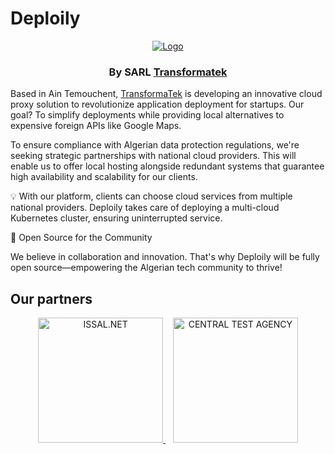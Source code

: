 # Deploily

<p align="center">
  <a href="https://deploily.cloud">
   <img src="https://console.deploily.cloud/_next/image?url=%2Fimages%2Flogo_name.png&w=1920&q=75" alt="Logo">
  </a>

  <h3 align="center">By SARL <a href="https://transformatek.dz">Transformatek</a></h3>
</p>

Based in Ain Temouchent, [TransformaTek](https://transformatek.dz) is developing an innovative cloud proxy solution to revolutionize application deployment for startups. Our goal? To simplify deployments while providing local alternatives to expensive foreign APIs like Google Maps.

To ensure compliance with Algerian data protection regulations, we're seeking strategic partnerships with national cloud providers. This will enable us to offer local hosting alongside redundant systems that guarantee high availability and scalability for our clients.

💡 With our platform, clients can choose cloud services from multiple national providers. Deploily takes care of deploying a multi-cloud Kubernetes cluster, ensuring uninterrupted service.

🎉 Open Source for the Community

We believe in collaboration and innovation. That's why Deploily will be fully open source—empowering the Algerian tech community to thrive!

## Our partners 

<p align="center">
  <a href="https://issal.dz" target="_blank">
    <img
      style="width: 200px; height: 200px;" width="200" height="200"
      alt="ISSAL.NET"
      src="https://deploily.cloud/images/issal_logo.png"
    />
  </a>
  &nbsp;&nbsp;
  <a href="https://www.linkedin.com/company/central-test-agengy/"  target="_blank">
    <img
      style="width: 200px; height: 200px;" width="200" height="200"
      alt="CENTRAL TEST AGENCY"
      src="https://deploily.cloud/images/central-test-agency.jpeg"
    />
  </a>
</p>
